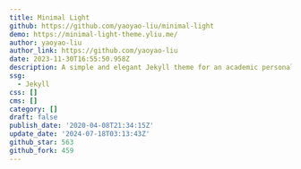 ```yaml
---
title: Minimal Light
github: https://github.com/yaoyao-liu/minimal-light
demo: https://minimal-light-theme.yliu.me/
author: yaoyao-liu
author_link: https://github.com/yaoyao-liu
date: 2023-11-30T16:55:50.958Z
description: A simple and elegant Jekyll theme for an academic personal homepage
ssg:
  - Jekyll
css: []
cms: []
category: []
draft: false
publish_date: '2020-04-08T21:34:15Z'
update_date: '2024-07-18T03:13:43Z'
github_star: 563
github_fork: 459
---
```

